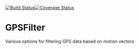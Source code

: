 
[![Build Status](https://travis-ci.org/jzeiders/gps-filter.svg?branch=master)](https://travis-ci.org/jzeiders/gps-filter)[![Coverage Status](https://coveralls.io/repos/github/jzeiders/gps-filter/badge.svg)](https://coveralls.io/github/jzeiders/gps-filter)
# GPSFilter
Various options for filtering GPS data based on motion vectors
